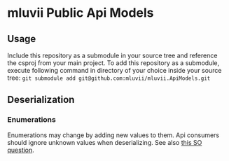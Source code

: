 # mluvii Public Api Models
## Usage
Include this repository as a submodule in your source tree and reference the csproj from your main project.
To add this repository as a submodule, execute following command in directory of your choice inside your source tree:
``
git submodule add git@github.com:mluvii/mluvii.ApiModels.git
``

## Deserialization
### Enumerations
Enumerations may change by adding new values to them. Api consumers should ignore unknown values when deserializing.
See also [this SO question](https://stackoverflow.com/questions/22752075/how-can-i-ignore-unknown-enum-values-during-json-deserialization).
